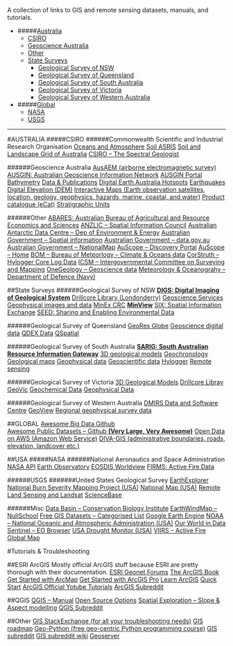 A collection of links to GIS and remote sensing datasets, manuals, and tutorials.
* #####[Australia](Australia)
    * [CSIRO](#CSIRO)
    * [Geoscience Australia](#geoscience-australia)
    * [Other](#other)
    * [State Surveys](#state-surveys)
      * [Geological Survey of NSW](#geological-survey-of-nsw)
      * [Geological Survey of Queensland](#geological-survey-of-queensland)
      * [Geological Survey of South Australia](#geological-survey-of-south-australia)
      * [Geological Survey of Victoria](#geological-survey-of-victoria)
      * [Geological Survey of Western Australia](#geological-survey-of-western-australia)
* #####[Global](#global)
    * [NASA](#NASA)
    * [USGS](#USGS)


---
#AUSTRALIA
#####CSIRO 
######Commonwealth Scientific and Industrial Research Organisation
[Oceans and Atmosphere](http://www.marine.csiro.au/datacentre/)
[Soil ASRIS](https://www.asris.csiro.au/)
[Soil and Landscape Grid of Australia](https://www.clw.csiro.au/aclep/soilandlandscapegrid/ProductDetails-SoilAttributes.html)
[CSIRO – The Spectral Geologist](https://research.csiro.au/thespectralgeologist/)


######Geoscience Australia 
[AusAEM (airborne electromagnetic survey)](http://www.ga.gov.au/eftf/minerals/nawa/ausaem)
[AUSGIN: Australian Geoscience Information Network](http://www.geoscience.gov.au/)
[AUSGIN Portal](http://portal.geoscience.gov.au/)
[Bathymetry](http://www.ga.gov.au/scientific-topics/marine/survey-techniques/bathymetry)
[Data &amp; Publications](https://www.ga.gov.au/data-pubs)
[Digital Earth Australia Hotspots](https://hotspots.dea.ga.gov.au/)
[Earthquakes](https://earthquakes.ga.gov.au/)
[Digital Elevation (DEM)](http://www.ga.gov.au/scientific-topics/national-location-information/digital-elevation-data)
[Interactive Maps (Earth observation satellites, location, geology, geophysics, hazards, marine, coastal, and water)](http://maps.ga.gov.au/interactive-maps/#/)
[Product catalogue (eCat)](https://ecat.ga.gov.au/geonetwork/srv/eng/catalog.search#/home/)
[Stratigraphic Units](https://www.ga.gov.au/data-pubs/datastandards/stratigraphic-units)

######Other
[ABARES: Australian Bureau of Agricultural and Resource Economics and Sciences](https://www.agriculture.gov.au/abares/data)
[ANZLIC – Spatial Information Council](https://www.anzlic.gov.au/)
[Australian Antarctic Data Centre – Dep of Environment &amp; Energy](https://data.aad.gov.au/)
[Australian Government – Spatial information](https://www.australia.gov.au/information-and-services/business-and-industry/science-and-technology/spatial-information)
[Australian Government – data.gov.au](https://data.gov.au/)
[Australian Government – NationalMap](https://nationalmap.gov.au/)
[AuScope – Discovery Portal](http://portal.auscope.org/)
[AuScope – Home](https://www.auscope.org.au/)
[BOM – Bureau of Meteorlogy – Climate &amp; Oceans data](http://www.bom.gov.au/climate/data-services/)
[CorStruth – Hylogger Core Log Data](http://www.corstruth.com.au/)
[ICSM – Intergovernmental Committee on Surveying and Mapping](http://icsm.gov.au/)
[OneGeology – Geoscience data](http://www.onegeology.org/use/home.html)
[Meteorology &amp; Oceanograhy – Department of Defence (Navy)](http://www.metoc.gov.au/)

##State Surveys
######Geological Survey of NSW
[<b>DIGS: Digital Imaging of Geological System</b>](https://search.geoscience.nsw.gov.au/)
[Drillcore Library (Londonderry)](https://www.resourcesandgeoscience.nsw.gov.au/miners-and-explorers/geoscience-information/services/drill-core-libraries/londonderry-drillcore-library)
[Geoscience Services](https://www.resourcesandgeoscience.nsw.gov.au/miners-and-explorers/geoscience-information/services/online-services)
[Geophysical images and data](https://www.resourcesandgeoscience.nsw.gov.au/miners-and-explorers/geoscience-information/products-and-data/geophysical-images-and-data)
[MinEx CRC](https://minexcrc.com.au/)
[<b>MinView</b>](https://minview.geoscience.nsw.gov.au/)
[SIX: Spatial Information Exchange](https://six.nsw.gov.au/)
[SEED: Sharing and Enabling Environmental Data](https://www.seed.nsw.gov.au/)


######Geological Survey of Queensland
[GeoRes Globe](https://georesglobe.information.qld.gov.au/)
[Geoscience digital data](https://www.business.qld.gov.au/industries/mining-energy-water/resources/geoscience-information/maps-datasets/digital-data)
[QDEX Data](https://www.business.qld.gov.au/industries/mining-energy-water/resources/minerals-coal/online-services/qdex-data)
[QSpatial](https://www.business.qld.gov.au/running-business/support-assistance/mapping-data-imagery/data/qspatial)


######Geological Survey of South Australia
[<b>SARIG: South Australian Resource Information Gateway</b>](https://map.sarig.sa.gov.au/)
[3D geological models](http://energymining.sa.gov.au/minerals/geoscience/geoscientific_data/3d_geological_models)
[Geochronology](http://energymining.sa.gov.au/minerals/geoscience/geoscientific_data/geochronology)
[Geological maps](http://energymining.sa.gov.au/minerals/geoscience/geoscientific_data/maps)
[Geophysical data](http://energymining.sa.gov.au/minerals/knowledge_centre/mesa_journal/sarig/geophysical_data)
[Geoscientific data](http://energymining.sa.gov.au/minerals/geoscience/geoscientific_data)
[Hylogger](http://energymining.sa.gov.au/minerals/geoscience/geoscientific_data/hylogger)
[Remote sensing](http://energymining.sa.gov.au/minerals/geoscience/geoscientific_data/remote_sensing)


######Geological Survey of Victoria
[3D Geological Models](https://earthresources.vic.gov.au/geology-exploration/maps-reports-data/3d-geological-modelling)
[Drillcore Libray](https://earthresources.vic.gov.au/geology-exploration/maps-reports-data/drill-core-library)
[GeoVic](https://earthresources.vic.gov.au/geology-exploration/maps-reports-data/geovic)
[Geochemical Data](https://earthresources.vic.gov.au/geology-exploration/maps-reports-data/geochemistry-data)
[Geophysical Data](https://earthresources.vic.gov.au/geology-exploration/maps-reports-data/geophysics-data)


######Geological Survey of Western Australia
[DMIRS Data and Software Centre](https://dasc.dmp.wa.gov.au/dasc/)
[GeoView](https://geoview.dmp.wa.gov.au/geoview/?Viewer=GeoVIEW)
[Regional geophysical survey data](http://www.dmp.wa.gov.au/Geological-Survey/Regional-geophysical-survey-data-1392.aspx)


##GLOBAL
[Awesome Big Data Github](https://github.com/onurakpolat/awesome-bigdata#readme/) <br>
[Awesome Public Datasets – Github  <b>(Very Large, Very Awesome)</b>](https://github.com/awesomedata/awesome-public-datasets)
[Open Data on AWS (Amazon Web Service)](https://aws.amazon.com/opendata/)
[DIVA-GIS (administrative boundaries, roads, elevation, landcover etc.)](http://www.diva-gis.org/gdata)

##USA
#####NASA
######National Aeronautics and Space Administration
[NASA API](https://api.nasa.gov/)
[Earth Observatory](https://earthobservatory.nasa.gov/global-maps)
[EOSDIS Worldview](https://worldview.earthdata.nasa.gov/)
[FIRMS: Active Fire Data](https://firms.modaps.eosdis.nasa.gov/)


######USGS
#######United States Geological Survey
[EarthExplorer](https://earthexplorer.usgs.gov/)
[National Burn Severity Mapping Project (USA)](https://burnseverity.cr.usgs.gov/)
[National Map (USA)](https://www.usgs.gov/core-science-systems/national-geospatial-program/national-map)
[Remote Land Sensing and Landsat](https://www.usgs.gov/products/data-and-tools/real-time-data/remote-land-sensing-and-landsat) 
[ScienceBase](https://www.sciencebase.gov/catalog/item/4f4e4760e4b07f02db47df9c)


######Misc
[Data Basin – Conservation Biology Institute](https://databasin.org/)
[EarthWindMap – NullSchool](https://earth.nullschool.net/)
[Free GIS Datasets – Categorised List](http://freegisdata.rtwilson.com/)
[Google Earth Engine](https://developers.google.com/earth-engine/datasets/)
[NOAA – National Oceanic and Atmospheric Administration (USA)](https://www.ncdc.noaa.gov/data-access)
[Our World in Data](https://ourworldindata.org/)
[Sentinel – EO Browser](https://apps.sentinel-hub.com/eo-browser/)
[USA Drought Monitor (USA)](https://droughtmonitor.unl.edu/)
[VIIRS – Active Fire Global Map](http://viirsfire.geog.umd.edu/map/viirsMap.php)


#Tutorials &amp; Troubleshooting


##ESRI ArcGIS
Mostly official ArcGIS stuff because ESRI are pretty thorough with their documentation.
[ESRI Geonet Forums](https://geonet.esri.com)
[The ArcGIS Book](https://learn.arcgis.com/en/arcgis-book/#home-overview)
[Get Started with ArcMap](https://learn.arcgis.com/en/projects/get-started-with-arcmap/lessons/explore-the-study-area.htm)
[Get Started with ArcGIS Pro](https://learn.arcgis.com/en/projects/get-started-with-arcgis-pro/lessons/explore-the-study-area.htm)
[Learn ArcGIS](https://learn.arcgis.com/en/)
[Quick Start](https://pro.arcgis.com/en/pro-app/get-started/pro-quickstart-tutorials.htm)
[ArcGIS Official Yotube Tutorials](https://www.youtube.com/playlist?list=PLGZUzt4E4O2IJFxX_Bhp98MJEw5ItRtvb)
[ArcGIS Subreddit](https://www.reddit.com/r/arcgis/)

##QGIS
[QGIS – Manual](https://docs.qgis.org/3.4/en/docs/training_manual/index.html)
[Open Source Options](https://www.youtube.com/channel/UCOSeGDrlScCNgBcN5C8nTEw)
[Spatial Exploration – Slope &amp; Aspect modelling](https://www.youtube.com/watch?v=j3cjMXYa63I)
[QGIS Subreddit](https://www.reddit.com/r/qgis/)

##Other
[GIS StackExchange (for all your troubleshooting needs)](https://gis.stackexchange.com/)
[GIS roadmap](https://github.com/petedannemann/GIS-Programming-Roadmap/blob/master/README.md)
[Geo-Python (free geo-centric Python programming course)](https://geo-python.github.io/site/)
[GIS subreddit](https://www.reddit.com/r/gis/)
[GIS subreddit wiki](https://www.reddit.com/r/gis/wiki/index)
[Geoserver](http://geoserver.org/)
